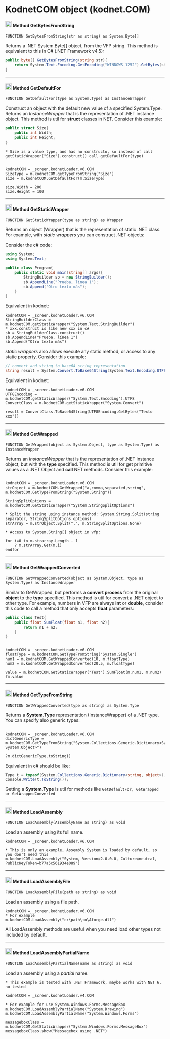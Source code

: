 # KodnetCOM object (kodnet.COM)

#### <img src="https://client-tools.west-wind.com/docs/bmp/classmethod.png" width="20" height="20" /> Method **GetBytesFromString**

```foxpro
FUNCTION GetBytesFromString(str as string) as System.Byte[]
```

Returns a .NET System.Byte[] object, from the VFP string. This method is equivalent to this in C# (.NET Framework v4.5): 

```c#
public byte[] GetBytesFromString(string str){
    return System.Text.Encoding.GetEncoding("WINDOWS-1252").GetBytes(str);
}
```

---

#### <img src="https://client-tools.west-wind.com/docs/bmp/classmethod.png" width="20" height="20" /> Method **GetDefaultFor**

```foxpro
FUNCTION GetDefaultFor(type as System.Type) as InstanceWrapper
```

Construct an object with the default new value of a specified System.Type.
Returns an *InstanceWrapper* that is the representation of .NET instance object. This method is util for **struct** classes in NET. Consider this example:

```c#
public struct Size{
    public int Width;
    public int Height;
} 
```

```foxpro
* Size is a value type, and has no constructo, so instead of call getStaticWrapper("Size").construct() call getDefaultFor(type)


kodnetCOM = _screen.kodnetLoader.v6.COM
SizeType = m.kodnetCOM.getTypeFromString("Size")
size = m.kodnetCOM.GetDefaultFor(m.SizeType)

size.Width = 200
size.Height = 100
```

---

#### <img src="https://client-tools.west-wind.com/docs/bmp/classmethod.png" width="20" height="20" /> Method **GetStaticWrapper**

```foxpro
FUNCTION GetStaticWrapper(type as string) as Wrapper
```

Returns an object (Wrapper) that is the representation of static .NET class. For example, with *static wrappers* you can construct .NET objects:

Consider the c# code:

```c#
using System;
using System.Text;

public class Program{
    public static void main(string[] args){
        StringBuilder sb = new StringBuilder();
        sb.AppendLine("Prueba, línea 1");
        sb.Append("Otro texto más");
    }
}
```

Equivalent in kodnet:

```foxpro
kodnetCOM = _screen.kodnetLoader.v6.COM
StringBuilderClass = m.kodnetCOM.getStaticWrapper("System.Text.StringBuilder")
* xxx.construct is like new xxx in c#
sb = StringBuilderClass.construct() 
sb.AppendLine("Prueba, línea 1")
sb.Append("Otro texto más")
```

*static wrappers* also allows execute any static method, or access to any static property. Consider this example:

```c#
// convert and string to base64 string representation
string result = System.Convert.ToBase64String(System.Text.Encoding.UTF8.GetBytes("Texto xxx"));
```

Equivalent in kodnet:

```foxpro
kodnetCOM = _screen.kodnetLoader.v6.COM
UTF8Encoding = m.kodnetCOM.getStaticWrapper("System.Text.Encoding").UTF8
ConvertClass = m.kodnetCOM.getStaticWrapper("System.Convert")

result = ConvertClass.ToBase64String(UTF8Encoding.GetBytes("Texto xxx"))
```

---

#### <img src="https://client-tools.west-wind.com/docs/bmp/classmethod.png" width="20" height="20" /> Method **GetWrapped**

```foxpro
FUNCTION GetWrapped(object as System.Object, type as System.Type) as InstanceWrapper
```

Returns an *InstanceWrapper* that is the representation of .NET instance object, but with the **type** specified.
This method is util for get primitive values as a .NET Object and **call** NET methods. Consider this example:


```foxpro

kodnetCOM = _screen.kodnetLoader.v6.COM
strObject = m.kodnetCOM.GetWrapped("a,comma,separated,string", m.kodnetCOM.GetTypeFromString("System.String"))

StringSplitOptions = m.kodnetCOM.GetStaticWrapper("System.StringSplitOptions")

* Split the string using instance method: System.String.Split(string separator, StringSplitOptions options)
strArray = m.strObject.Split(",", m.StringSplitOptions.None)

* Access to System.String[] object in vfp:

for i=0 to m.strarray.Length - 1
    ? m.strArray.Get(m.i)
endfor 
```

---

#### <img src="https://client-tools.west-wind.com/docs/bmp/classmethod.png" width="20" height="20" /> Method **GetWrappedConverted**


```foxpro
FUNCTION GetWrappedConverted(object as System.Object, type as System.Type) as InstanceWrapper
```

Similar to GetWrapped, but performs a **convert process**  from the original **object** to the **type** specified.
This method is util for convert a .NET object to other type. For example, numbers in VFP are always **int** or **double**, consider this code to call a method that only accepts **float** parameters: 


```c#
public class Test{
    public float SumFloat(float n1, float n2){
        return n1 + n2;
    }
}
```

```foxpro

kodnetCOM = _screen.kodnetLoader.v6.COM
floatType = m.kodnetCOM.GetTypeFromString("System.Single")
num1 = m.kodnetCOM.GetWrappedConverted(10, m.floatType)
num2 = m.kodnetCOM.GetWrappedConverted(20.5, m.floatType)

value = m.kodnetCOM.GetStaticWrapper("Test").SumFloat(m.num1, m.num2)
?m.value
```

--- 

#### <img src="https://client-tools.west-wind.com/docs/bmp/classmethod.png" width="20" height="20" /> Method **GetTypeFromString**


```foxpro
FUNCTION GetWrappedConverted(type as string) as System.Type
```

Returns a **System.Type** representation (InstanceWrapper) of a .NET type. You can specify also generic types:

```foxpro

kodnetCOM = _screen.kodnetLoader.v6.COM
dictGenericType = m.kodnetCOM.GetTypeFromString("System.Collections.Generic.Dictionary<System.String, System.Object>")

?m.dictGenericType.toString()
```

Equivalent in c# should be like:

```c#
Type t = typeof(System.Collections.Generic.Dictionary<string, object>);
Console.Write(t.ToString());
```

Getting a **System.Type** is util for methods like ```GetDefaultFor, GetWrapped or GetWrappedConverted```

---

#### <img src="https://client-tools.west-wind.com/docs/bmp/classmethod.png" width="20" height="20" /> Method **LoadAssembly**

```foxpro
FUNCTION LoadAssembly(AssemblyName as string) as void
```

Load an assembly using its full name. 

```foxpro
kodnetCOM = _screen.kodnetLoader.v6.COM

* This is only an example, Assembly System is loaded by default, so you don't need this
m.kodnetCOM.LoadAssembly("System, Version=2.0.0.0, Culture=neutral, PublicKeyToken=b77a5c561934e089")
```

---

#### <img src="https://client-tools.west-wind.com/docs/bmp/classmethod.png" width="20" height="20" /> Method **LoadAssemblyFile**


```foxpro
FUNCTION LoadAssemblyFile(path as string) as void
```

Load an assembly using a file path.

```foxpro
kodnetCOM = _screen.kodnetLoader.v6.COM
* For example
m.kodnetCOM.LoadAssembly("c:\path\to\Aforge.dll")
```

All LoadAssembly methods are useful when you need load other types not included by default.

---

#### <img src="https://client-tools.west-wind.com/docs/bmp/classmethod.png" width="20" height="20" /> Method **LoadAssemblyPartialName**


```foxpro
FUNCTION LoadAssemblyPartialName(name as string) as void
```

Load an assembly using a *partial* name.  

```foxpro
* This example is tested with .NET Framework, maybe works with NET 6, no tested

kodnetCOM = _screen.kodnetLoader.v4.COM

* For example for use System.Windows.Forms.MessageBox
m.kodnetCOM.LoadAssemblyPartialName("System.Drawing")
m.kodnetCOM.LoadAssemblyPartialName("System.Windows.Forms")

messageboxClass = m.kodnetCOM.GetStaticWrapper("System.Windows.Forms.MessageBox")
messageboxClass.show("Messagebox using .NET")
```